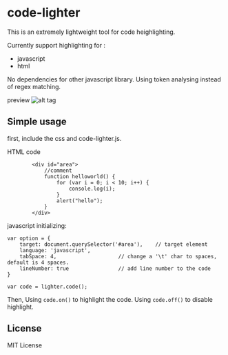 code-lighter
============

This is an extremely lightweight tool for code heighlighting.

Currently support highlighting for :

* javascript
* html

No dependencies for other javascript library. Using token analysing instead of regex matching.

preview
![alt tag](https://raw.githubusercontent.com/icymorn/code-lighter/master/preview.png)

## Simple usage

first, include the css and code-lighter.js.

HTML code

```
		<div id="area">
			//comment
			function helloworld() {
				for (var i = 0; i < 10; i++) {
					console.log(i);
				}
				alert("hello");
			}
		</div>
```

javascript initializing:
```
var option = {
	target: document.querySelector('#area'),	// target element
	language: 'javascript',
	tabSpace: 4,					// change a '\t' char to spaces, default is 4 spaces.
	lineNumber: true				// add line number to the code
}

var code = lighter.code();
```

Then, Using `code.on()` to highlight the code. Using `code.off()` to disable highlight.

## License

MIT License
